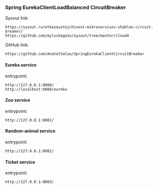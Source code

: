 ### Spring EurekaClientLoadBalanced CircuitBreaker

Sysout link:

    https://sysout.ru/otkazoustojchivost-mikroservisov-shablon-circuit-breaker/
    https://github.com/myluckagain/sysout/tree/master/cloud4

GitHub link:

    https://github.com/AnatolSalau/SpringEurekaClientCircuitBreaker

#### Eureka service
entrypoint:

    http://127.0.0.1:8080/
    http://localhost:8080/eureka

#### Zoo service
entrypoint:

    http://127.0.0.1:8081/

#### Random-animal service
entrypoint:

    http://127.0.0.1:8082/

#### Ticket service
entrypoint:

    http://127.0.0.1:8083/

